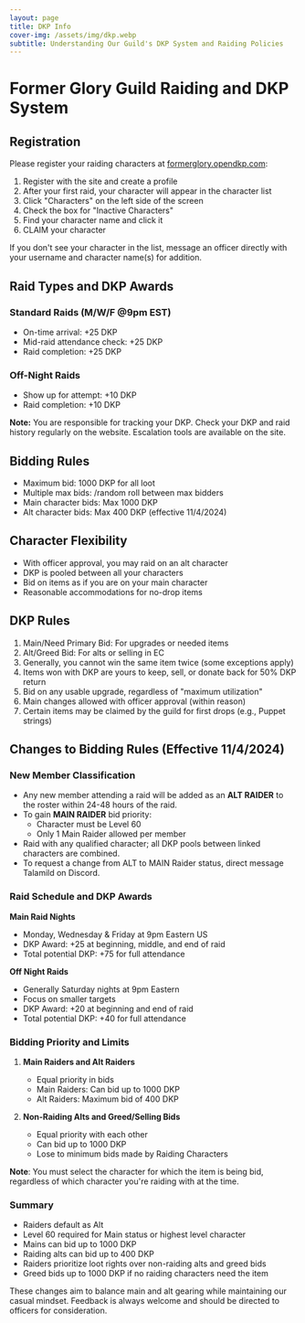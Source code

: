 ```yaml
---
layout: page
title: DKP Info
cover-img: /assets/img/dkp.webp
subtitle: Understanding Our Guild's DKP System and Raiding Policies
---
```


# Former Glory Guild Raiding and DKP System

## Registration

Please register your raiding characters at [formerglory.opendkp.com](https://formerglory.opendkp.com):

1. Register with the site and create a profile
2. After your first raid, your character will appear in the character list
3. Click "Characters" on the left side of the screen
4. Check the box for "Inactive Characters"
5. Find your character name and click it
6. CLAIM your character

If you don't see your character in the list, message an officer directly with your username and character name(s) for addition.

## Raid Types and DKP Awards

### Standard Raids (M/W/F @9pm EST)
- On-time arrival: +25 DKP
- Mid-raid attendance check: +25 DKP
- Raid completion: +25 DKP

### Off-Night Raids
- Show up for attempt: +10 DKP
- Raid completion: +10 DKP

**Note:** You are responsible for tracking your DKP. Check your DKP and raid history regularly on the website. Escalation tools are available on the site.

## Bidding Rules

- Maximum bid: 1000 DKP for all loot
- Multiple max bids: /random roll between max bidders
- Main character bids: Max 1000 DKP
- Alt character bids: Max 400 DKP (effective 11/4/2024)

## Character Flexibility

- With officer approval, you may raid on an alt character
- DKP is pooled between all your characters
- Bid on items as if you are on your main character
- Reasonable accommodations for no-drop items

## DKP Rules

1. Main/Need Primary Bid: For upgrades or needed items
2. Alt/Greed Bid: For alts or selling in EC
3. Generally, you cannot win the same item twice (some exceptions apply)
4. Items won with DKP are yours to keep, sell, or donate back for 50% DKP return
5. Bid on any usable upgrade, regardless of "maximum utilization"
6. Main changes allowed with officer approval (within reason)
7. Certain items may be claimed by the guild for first drops (e.g., Puppet strings)

## Changes to Bidding Rules (Effective 11/4/2024)

### New Member Classification

- Any new member attending a raid will be added as an **ALT RAIDER** to the roster within 24-48 hours of the raid.
- To gain **MAIN RAIDER** bid priority:
  - Character must be Level 60
  - Only 1 Main Raider allowed per member
- Raid with any qualified character; all DKP pools between linked characters are combined.
- To request a change from ALT to MAIN Raider status, direct message Talamild on Discord.

### Raid Schedule and DKP Awards

**Main Raid Nights**
- Monday, Wednesday & Friday at 9pm Eastern US
- DKP Award: +25 at beginning, middle, and end of raid
- Total potential DKP: +75 for full attendance

**Off Night Raids**
- Generally Saturday nights at 9pm Eastern
- Focus on smaller targets
- DKP Award: +20 at beginning and end of raid
- Total potential DKP: +40 for full attendance

### Bidding Priority and Limits

1. **Main Raiders and Alt Raiders**
   - Equal priority in bids
   - Main Raiders: Can bid up to 1000 DKP
   - Alt Raiders: Maximum bid of 400 DKP

2. **Non-Raiding Alts and Greed/Selling Bids**
   - Equal priority with each other
   - Can bid up to 1000 DKP
   - Lose to minimum bids made by Raiding Characters

**Note**: You must select the character for which the item is being bid, regardless of which character you're raiding with at the time.

### Summary

- Raiders default as Alt
- Level 60 required for Main status or highest level character
- Mains can bid up to 1000 DKP
- Raiding alts can bid up to 400 DKP
- Raiders prioritize loot rights over non-raiding alts and greed bids
- Greed bids up to 1000 DKP if no raiding characters need the item

These changes aim to balance main and alt gearing while maintaining our casual mindset. Feedback is always welcome and should be directed to officers for consideration.
